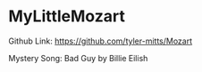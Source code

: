 # MyLittleMozart
Github Link: https://github.com/tyler-mitts/Mozart

Mystery Song: Bad Guy by Billie Eilish
